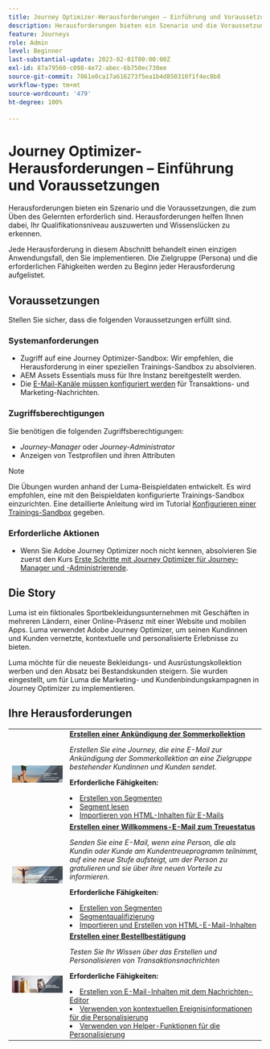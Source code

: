 ```yaml
---
title: Journey Optimizer-Herausforderungen – Einführung und Voraussetzungen
description: Herausforderungen bieten ein Szenario und die Voraussetzungen, die zum Üben des Gelernten erforderlich sind. Jede Herausforderung in diesem Abschnitt behandelt einen einzigen Anwendungsfall, den Sie implementieren.
feature: Journeys
role: Admin
level: Beginner
last-substantial-update: 2023-02-01T00:00:00Z
exl-id: 87a79560-c098-4e72-abec-6b750ec730ee
source-git-commit: 7861e0ca17a616273f5ea1b4d850310f1f4ec8b8
workflow-type: tm+mt
source-wordcount: '479'
ht-degree: 100%

---
```


# Journey Optimizer-Herausforderungen – Einführung und Voraussetzungen

Herausforderungen bieten ein Szenario und die Voraussetzungen, die zum Üben des Gelernten erforderlich sind. Herausforderungen helfen Ihnen dabei, Ihr Qualifikationsniveau auszuwerten und Wissenslücken zu erkennen.

Jede Herausforderung in diesem Abschnitt behandelt einen einzigen Anwendungsfall, den Sie implementieren. Die Zielgruppe (Persona) und die erforderlichen Fähigkeiten werden zu Beginn jeder Herausforderung aufgelistet.

## Voraussetzungen

Stellen Sie sicher, dass die folgenden Voraussetzungen erfüllt sind.

### Systemanforderungen

* Zugriff auf eine Journey Optimizer-Sandbox: Wir empfehlen, die Herausforderung in einer speziellen Trainings-Sandbox zu absolvieren.
* AEM Assets Essentials muss für Ihre Instanz bereitgestellt werden.
* Die [E-Mail-Kanäle müssen konfiguriert werden](https://experienceleague.adobe.com/docs/journey-optimizer/using/configuration/channel-surfaces.html?lang=de) für Transaktions- und Marketing-Nachrichten.

### Zugriffsberechtigungen

Sie benötigen die folgenden Zugriffsberechtigungen:

* *Journey-Manager* oder *Journey-Administrator*
* Anzeigen von Testprofilen und ihren Attributen

>[!NOTE]
> Die Übungen wurden anhand der Luma-Beispieldaten entwickelt. Es wird empfohlen, eine mit den Beispieldaten konfigurierte Trainings-Sandbox einzurichten. Eine detaillierte Anleitung wird im Tutorial [Konfigurieren einer Trainings-Sandbox](/help/tutorial-configure-a-training-sandbox/introduction-and-prerequisites.md) gegeben.

### Erforderliche Aktionen

* Wenn Sie Adobe Journey Optimizer noch nicht kennen, absolvieren Sie zuerst den Kurs [Erste Schritte mit Journey Optimizer für Journey-Manager und -Administrierende](https://experienceleague.adobe.com/docs/courses/using/journeyoptimizer-u-1-2022-1-1-0.html?lang=de).

## Die Story

Luma ist ein fiktionales Sportbekleidungsunternehmen mit Geschäften in mehreren Ländern, einer Online-Präsenz mit einer Website und mobilen Apps. Luma verwendet Adobe Journey Optimizer, um seinen Kundinnen und Kunden vernetzte, kontextuelle und personalisierte Erlebnisse zu bieten.

Luma möchte für die neueste Bekleidungs- und Ausrüstungskollektion werben und den Absatz bei Bestandskunden steigern. Sie wurden eingestellt, um für Luma die Marketing- und Kundenbindungskampagnen in Journey Optimizer zu implementieren.

## Ihre Herausforderungen

<table>
<tr>
<td>
 <div>
      <a href="summer-collection-announcement-challenge.md">
        <img alt="Bild für Ankündigung der Sommerkollektion" src="./assets/email-assets/luma-transactional-onboarding-3.png"/>
      </a>
      </div>
  </td>
  <td>
   <strong><a href="summer-collection-announcement-challenge.md">Erstellen einer Ankündigung der Sommerkollektion </strong>
 </a>
      <p>
      <em>Erstellen Sie eine Journey, die eine E-Mail zur Ankündigung der Sommerkollektion an eine Zielgruppe bestehender Kundinnen und Kunden sendet. </em>
      <p>
      <b>Erforderliche Fähigkeiten:</b>
      <li><a href="https://experienceleague.adobe.com/docs/journey-optimizer-learn/tutorials/profiles-segments-subscriptions/create-segments.html?lang=de"> Erstellen von Segmenten</li>
      <li><a href="https://experienceleague.adobe.com/docs/journey-optimizer-learn/tutorials/create-journeys/use-case-read-segment.html?lang=de">Segment lesen</li>
       <li><a href="https://experienceleague.adobe.com/docs/journey-optimizer-learn/tutorials/email-channel/import-and-author-html-email-content.html?lang=de">Importieren von HTML-Inhalten für E-Mails</li>
  </td>
  </tr>
   <tr>
    <td>
    <div>
    <a>
      <img alt="Willkommen" src="./assets/email-assets/luma-transactional-onboarding-1.png"/>
    </a>
    </div>
    <td>
    <div >
      <a>
 <strong><a href="loyalty-status-welcome-email-challenge.md">Erstellen einer Willkommens-E-Mail zum Treuestatus </strong>
 </a>
    </div>
    <p>
    <em>Senden Sie eine E-Mail, wenn eine Person, die als Kundin oder Kunde am Kundentreueprogramm teilnimmt, auf eine neue Stufe aufsteigt, um der Person zu gratulieren und sie über ihre neuen Vorteile zu informieren.</em>
    <p>
    <b>Erforderliche Fähigkeiten:</b>
      <li><a href="https://experienceleague.adobe.com/docs/journey-optimizer-learn/tutorials/profiles-segments-subscriptions/create-segments.html?lang=de"> Erstellen von Segmenten</li>
      <li><a href="https://experienceleague.adobe.com/docs/journey-optimizer-learn/tutorials/create-journeys/use-case-read-segment-qualification.html?lang=de">Segmentqualifizierung</li>
      <li><a href="https://experienceleague.adobe.com/docs/journey-optimizer-learn/tutorials/email-channel/import-and-author-html-email-content.html?lang=de">Importieren und Erstellen von HTML-E-Mail-Inhalten</li>
  </td>
  </tr>
  <tr>
  <td>
  <div>
    <a href="order-confirmation-challenge.md">
      <img alt="Luma-E-Mail" src="./assets/email-assets/luma-transactional-order-confirmation.png"/>
    </a>
  </td>
  <td>
      <a href="order-confirmation-challenge.md">
 <strong><a href="order-confirmation-challenge.md">Erstellen einer Bestellbestätigung</strong>
 </a>
    <div>
    <p>
    <em>Testen Sie Ihr Wissen über das Erstellen und Personalisieren von Transaktionsnachrichten
 </em>
    <p>
    <b>Erforderliche Fähigkeiten:</b>
      <li><a href="https://experienceleague.adobe.com/docs/journey-optimizer-learn/tutorials/email-channel/create-content-with-the-email-designer.html?lang=de"> Erstellen von E-Mail-Inhalten mit dem Nachrichten-Editor</li>
      <li><a href="https://experienceleague.adobe.com/docs/journey-optimizer-learn/tutorials/personalize-content/use-contextual-event-information-for-personalization.html?lang=de">Verwenden von kontextuellen Ereignisinformationen für die Personalisierung</li>
      <li><a href="https://experienceleague.adobe.com/docs/journey-optimizer-learn/tutorials/personalize-content/use-helper-functions-for-personalization.html?lang=de">Verwenden von Helper-Funktionen für die Personalisierung</li>
  </td>
</table>
